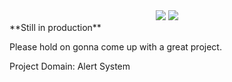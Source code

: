 <div align="center">
<img src="https://img.shields.io/badge/Java-ED8B00?style=for-the-badge&logo=java&logoColor=white">
 <img src="https://img.shields.io/badge/Android-3DDC84?style=for-the-badge&logo=android&logoColor=white">
</div>
**Still in production**

Please hold on gonna come up with a great project.

Project Domain: Alert System

